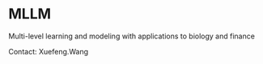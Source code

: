 # MLLM
Multi-level learning and modeling with applications to biology and finance

Contact: Xuefeng.Wang
